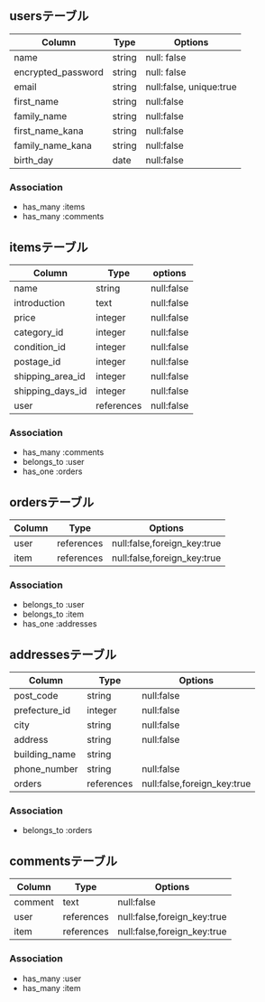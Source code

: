 
## usersテーブル
| Column             | Type        | Options                  |
|--------------------|-------------|--------------------------|
| name               | string      | null: false              |
| encrypted_password | string      | null: false              |
| email              | string      | null:false, unique:true  |
| first_name         | string      | null:false               |
| family_name        | string      | null:false               |
| first_name_kana    | string      | null:false               |
| family_name_kana   | string      | null:false               |
| birth_day          | date        | null:false               |


### Association
- has_many :items
- has_many :comments



## itemsテーブル
| Column            | Type        | options     |
|-------------------|-------------|-------------|
| name              | string      | null:false  |
| introduction      | text        | null:false  |
| price             | integer     | null:false  |
| category_id       | integer     | null:false  |
| condition_id      | integer     | null:false  |
| postage_id        | integer     | null:false  |
| shipping_area_id  | integer     | null:false  |
| shipping_days_id  | integer     | null:false  |
| user              | references  | null:false  |


### Association
- has_many :comments
- belongs_to :user
- has_one :orders


## ordersテーブル
| Column   | Type        | Options                      |
|----------|-------------|------------------------------|
| user     | references  | null:false,foreign_key:true  |
| item     | references  | null:false,foreign_key:true  |

### Association
- belongs_to :user
- belongs_to :item
- has_one :addresses


## addressesテーブル
| Column         | Type       | Options                       |
|----------------|------------|-------------------------------|
| post_code      | string     | null:false                    |
| prefecture_id  | integer    | null:false                    |
| city           | string     | null:false                    |
| address        | string     | null:false                    |
| building_name  | string     |                               |
| phone_number   | string     | null:false                    |
| orders         | references | null:false,foreign_key:true   |


### Association
- belongs_to :orders





## commentsテーブル
| Column   | Type        | Options                      |
|----------|-------------|------------------------------|
| comment  | text        | null:false                   |
| user     | references  | null:false,foreign_key:true  |
| item     | references  | null:false,foreign_key:true  |


### Association
- has_many :user
- has_many :item
